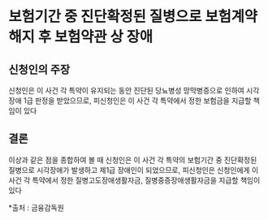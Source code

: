 # 보험기간 중 진단확정된 질병으로 보험계약 해지 후 보험약관 상 장애

## 신청인의 주장

신청인은 이 사건 각 특약이 유지되는 동안 진단된 당뇨병성 망막병증으로 인하여 시각장애 1급 판정을 받았으므로, 피신청인은 이 사건 각 특약에서 정한 보험금을 지급할 책임이 있다

## 결론
이상과 같은 점을 종합하여 볼 때 신청인은 이 사건 각 특약의 보험기간 중 진단확정된 질병으로 시각장애가 발생하고 제1급 장애인이 되었으므로, 피신청인은 신청인에게 이 사건 각 특약에서 정한 질병고도장애생활자금, 질병중증장애생활자금을 지급할 책임이 있다

*출처 : 금융감독원
